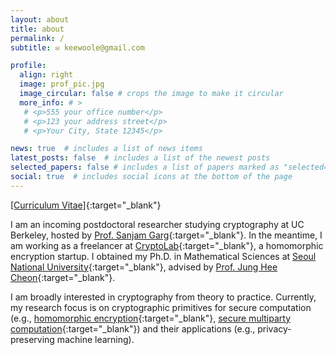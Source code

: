 ```yaml
---
layout: about
title: about
permalink: /
subtitle: ✉️ keewoole@gmail.com

profile:
  align: right
  image: prof_pic.jpg
  image_circular: false # crops the image to make it circular
  more_info: # >
   # <p>555 your office number</p>
   # <p>123 your address street</p>
   # <p>Your City, State 12345</p>

news: true  # includes a list of news items
latest_posts: false  # includes a list of the newest posts
selected_papers: false # includes a list of papers marked as "selected={true}"
social: true  # includes social icons at the bottom of the page
---
```


[[Curriculum Vitae]](/assets/pdf/CV_KeewooLee.pdf){:target="\_blank"}

I am an incoming postdoctoral researcher studying cryptography at UC Berkeley, hosted by [Prof. Sanjam Garg](https://people.eecs.berkeley.edu/~sanjamg/){:target="\_blank"}. In the meantime, I am working as a freelancer at [CryptoLab](https://www.cryptolab.co.kr/en/home/){:target="\_blank"}, a homomorphic encryption startup. I obtained my Ph.D. in Mathematical Sciences at [Seoul National University](https://en.wikipedia.org/wiki/Seoul_National_University){:target="\_blank"}, advised by [Prof. Jung Hee Cheon](http://www.math.snu.ac.kr/~jhcheon/xe2/){:target="\_blank"}. 

I am broadly interested in cryptography from theory to practice. Currently, my research focus is on cryptographic primitives for secure computation (e.g., [homomorphic encryption](https://en.wikipedia.org/wiki/Homomorphic_encryption){:target="\_blank"}, [secure multiparty computation](https://en.wikipedia.org/wiki/Secure_multi-party_computation){:target="\_blank"}) and their applications (e.g., privacy-preserving machine learning).